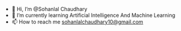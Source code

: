 - <head>👋 Hi, I’m @Sohanlal Chaudhary </head>
- 🌱 I’m currently learning Artificial Intelligence And Machine Learning 
- 📫 How to reach me sohanlalchaudhary10@gmail.com

<!---
Sohanlal33/Sohanlal33 is a ✨ special ✨ repository because its `README.md` (this file) appears on your GitHub profile.
You can click the Preview link to take a look at your changes.
--->
